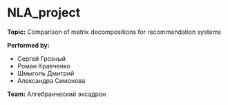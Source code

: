 # NLA_project

**Topic:** Comparison of matrix decompositions for recommendation systems  

**Performed by:**  
- Сергей Грозный
- Роман Кравченко
- Шмыголь Дмитрий
- Александра Симонова

**Team:** Алгебраический эксадрон
